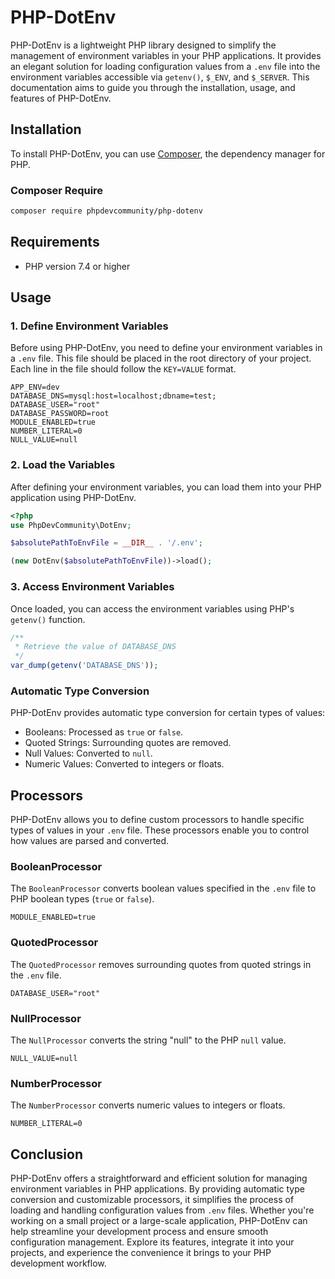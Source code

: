# PHP-DotEnv 

PHP-DotEnv is a lightweight PHP library designed to simplify the management of environment variables in your PHP applications. It provides an elegant solution for loading configuration values from a `.env` file into the environment variables accessible via `getenv()`, `$_ENV`, and `$_SERVER`. This documentation aims to guide you through the installation, usage, and features of PHP-DotEnv.

## Installation

To install PHP-DotEnv, you can use [Composer](https://getcomposer.org/), the dependency manager for PHP.

### Composer Require
```bash
composer require phpdevcommunity/php-dotenv
```

## Requirements

- PHP version 7.4 or higher

## Usage

### 1. Define Environment Variables

Before using PHP-DotEnv, you need to define your environment variables in a `.env` file. This file should be placed in the root directory of your project. Each line in the file should follow the `KEY=VALUE` format.

```dotenv
APP_ENV=dev
DATABASE_DNS=mysql:host=localhost;dbname=test;
DATABASE_USER="root"
DATABASE_PASSWORD=root
MODULE_ENABLED=true
NUMBER_LITERAL=0
NULL_VALUE=null
```

### 2. Load the Variables

After defining your environment variables, you can load them into your PHP application using PHP-DotEnv.

```php
<?php
use PhpDevCommunity\DotEnv;

$absolutePathToEnvFile = __DIR__ . '/.env';

(new DotEnv($absolutePathToEnvFile))->load();
```

### 3. Access Environment Variables

Once loaded, you can access the environment variables using PHP's `getenv()` function.

```php
/**
 * Retrieve the value of DATABASE_DNS
 */
var_dump(getenv('DATABASE_DNS'));
```

### Automatic Type Conversion

PHP-DotEnv provides automatic type conversion for certain types of values:

- Booleans: Processed as `true` or `false`.
- Quoted Strings: Surrounding quotes are removed.
- Null Values: Converted to `null`.
- Numeric Values: Converted to integers or floats.

## Processors

PHP-DotEnv allows you to define custom processors to handle specific types of values in your `.env` file. These processors enable you to control how values are parsed and converted.

### BooleanProcessor

The `BooleanProcessor` converts boolean values specified in the `.env` file to PHP boolean types (`true` or `false`).

```dotenv
MODULE_ENABLED=true
```

### QuotedProcessor

The `QuotedProcessor` removes surrounding quotes from quoted strings in the `.env` file.

```dotenv
DATABASE_USER="root"
```

### NullProcessor

The `NullProcessor` converts the string "null" to the PHP `null` value.

```dotenv
NULL_VALUE=null
```

### NumberProcessor

The `NumberProcessor` converts numeric values to integers or floats.

```dotenv
NUMBER_LITERAL=0
```

## Conclusion

PHP-DotEnv offers a straightforward and efficient solution for managing environment variables in PHP applications. By providing automatic type conversion and customizable processors, it simplifies the process of loading and handling configuration values from `.env` files. Whether you're working on a small project or a large-scale application, PHP-DotEnv can help streamline your development process and ensure smooth configuration management. Explore its features, integrate it into your projects, and experience the convenience it brings to your PHP development workflow.
